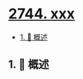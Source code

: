 # [2744. xxx](https://github.com/Tdahuyou/TNotes.leetcode/tree/main/notes/2744.%20xxx)

<!-- region:toc -->

- [1. 📝 概述](#1--概述)

<!-- endregion:toc -->

## 1. 📝 概述

